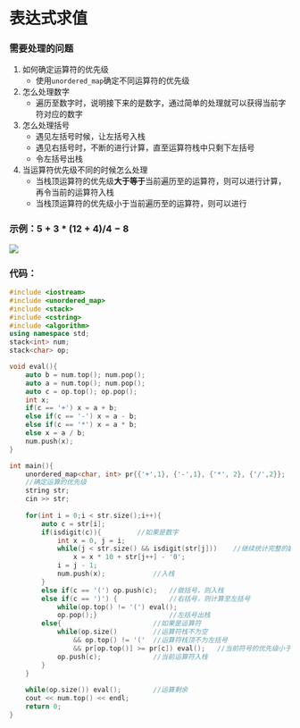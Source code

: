 # 表达式求值

### 需要处理的问题
1. 如何确定运算符的优先级
	- 使用`unordered_map`确定不同运算符的优先级
2. 怎么处理数字
	- 遍历至数字时，说明接下来的是数字，通过简单的处理就可以获得当前字符对应的数字
3. 怎么处理括号
	- 遇见左括号时候，让左括号入栈
	- 遇见右括号时，不断的进行计算，直至运算符栈中只剩下左括号
	- 令左括号出栈
4. 当运算符优先级不同的时候怎么处理
	- 当栈顶运算符的优先级**大于等于**当前遍历至的运算符，则可以进行计算，再令当前的运算符入栈
	- 当栈顶运算符的优先级小于当前遍历至的运算符，则可以进行


### 示例：$5+3*(12 + 4)/4-8$
![](https://s2.loli.net/2022/05/03/uh3Dk69VXQmdHan.png)


### 代码：
```C++
#include <iostream>
#include <unordered_map>
#include <stack>
#include <cstring>
#include <algorithm>
using namespace std;
stack<int> num;
stack<char> op;

void eval(){
    auto b = num.top(); num.pop();
    auto a = num.top(); num.pop();
    auto c = op.top(); op.pop();
    int x;
    if(c == '+') x = a + b;
    else if(c == '-') x = a - b;
    else if(c == '*') x = a * b;
    else x = a / b;
    num.push(x);
}

int main(){
    unordered_map<char, int> pr{{'+',1}, {'-',1}, {'*', 2}, {'/',2}};
    //确定运算的优先级
    string str;
    cin >> str;
    
    for(int i = 0;i < str.size();i++){
        auto c = str[i];
        if(isdigit(c)){         //如果是数字
            int x = 0, j = i;
            while(j < str.size() && isdigit(str[j]))    //继续统计完整的数字
                x = x * 10 + str[j++] - '0';
            i = j - 1;
            num.push(x);            //入栈
        }
        else if(c == '(') op.push(c);   //做括号，则入栈
        else if(c == ')') {             //右括号，则计算至左括号
            while(op.top() != '(') eval();
            op.pop();}                  //左括号出栈
        else{                       //如果是运算符
            while(op.size()         //运算符栈不为空
                && op.top() != '('  //运算符栈顶不为左括号
                && pr[op.top()] >= pr[c]) eval();   //当前符号的优先级小于运算符栈顶
            op.push(c);             //当前运算符入栈
        }
    }
    
    while(op.size()) eval();        //运算剩余
    cout << num.top() << endl;
    return 0;
}
```